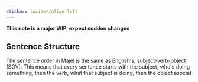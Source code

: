 ```yaml
---
sticker: lucide//align-left
---
```

**This note is a major WIP, expect sudden changes**

## Sentence Structure
The sentence order in Majel is the same as English's, subject-verb-object (SOV). This means that every sentence starts with the subject, who's doing something, then the verb, what that subject is doing, then the object asociat